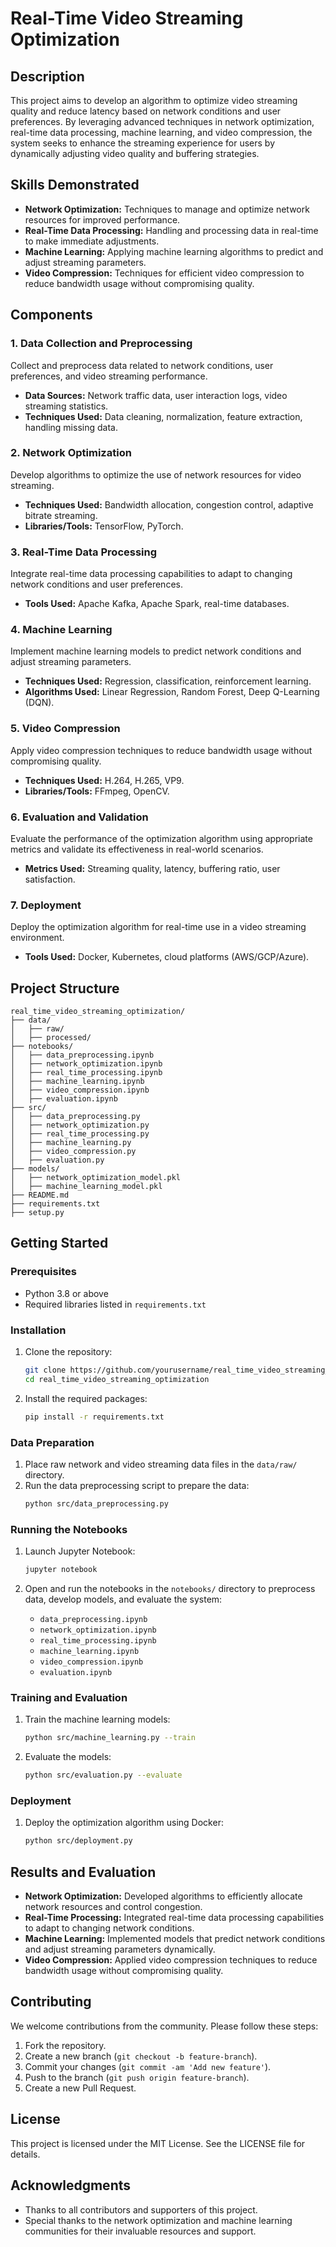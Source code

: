 # Real-Time Video Streaming Optimization

## Description

This project aims to develop an algorithm to optimize video streaming quality and reduce latency based on network conditions and user preferences. By leveraging advanced techniques in network optimization, real-time data processing, machine learning, and video compression, the system seeks to enhance the streaming experience for users by dynamically adjusting video quality and buffering strategies.

## Skills Demonstrated

- **Network Optimization:** Techniques to manage and optimize network resources for improved performance.
- **Real-Time Data Processing:** Handling and processing data in real-time to make immediate adjustments.
- **Machine Learning:** Applying machine learning algorithms to predict and adjust streaming parameters.
- **Video Compression:** Techniques for efficient video compression to reduce bandwidth usage without compromising quality.

## Components

### 1. Data Collection and Preprocessing

Collect and preprocess data related to network conditions, user preferences, and video streaming performance.

- **Data Sources:** Network traffic data, user interaction logs, video streaming statistics.
- **Techniques Used:** Data cleaning, normalization, feature extraction, handling missing data.

### 2. Network Optimization

Develop algorithms to optimize the use of network resources for video streaming.

- **Techniques Used:** Bandwidth allocation, congestion control, adaptive bitrate streaming.
- **Libraries/Tools:** TensorFlow, PyTorch.

### 3. Real-Time Data Processing

Integrate real-time data processing capabilities to adapt to changing network conditions and user preferences.

- **Tools Used:** Apache Kafka, Apache Spark, real-time databases.

### 4. Machine Learning

Implement machine learning models to predict network conditions and adjust streaming parameters.

- **Techniques Used:** Regression, classification, reinforcement learning.
- **Algorithms Used:** Linear Regression, Random Forest, Deep Q-Learning (DQN).

### 5. Video Compression

Apply video compression techniques to reduce bandwidth usage without compromising quality.

- **Techniques Used:** H.264, H.265, VP9.
- **Libraries/Tools:** FFmpeg, OpenCV.

### 6. Evaluation and Validation

Evaluate the performance of the optimization algorithm using appropriate metrics and validate its effectiveness in real-world scenarios.

- **Metrics Used:** Streaming quality, latency, buffering ratio, user satisfaction.

### 7. Deployment

Deploy the optimization algorithm for real-time use in a video streaming environment.

- **Tools Used:** Docker, Kubernetes, cloud platforms (AWS/GCP/Azure).

## Project Structure

```
real_time_video_streaming_optimization/
├── data/
│   ├── raw/
│   ├── processed/
├── notebooks/
│   ├── data_preprocessing.ipynb
│   ├── network_optimization.ipynb
│   ├── real_time_processing.ipynb
│   ├── machine_learning.ipynb
│   ├── video_compression.ipynb
│   ├── evaluation.ipynb
├── src/
│   ├── data_preprocessing.py
│   ├── network_optimization.py
│   ├── real_time_processing.py
│   ├── machine_learning.py
│   ├── video_compression.py
│   ├── evaluation.py
├── models/
│   ├── network_optimization_model.pkl
│   ├── machine_learning_model.pkl
├── README.md
├── requirements.txt
├── setup.py
```

## Getting Started

### Prerequisites

- Python 3.8 or above
- Required libraries listed in `requirements.txt`

### Installation

1. Clone the repository:
   ```bash
   git clone https://github.com/yourusername/real_time_video_streaming_optimization.git
   cd real_time_video_streaming_optimization
   ```

2. Install the required packages:
   ```bash
   pip install -r requirements.txt
   ```

### Data Preparation

1. Place raw network and video streaming data files in the `data/raw/` directory.
2. Run the data preprocessing script to prepare the data:
   ```bash
   python src/data_preprocessing.py
   ```

### Running the Notebooks

1. Launch Jupyter Notebook:
   ```bash
   jupyter notebook
   ```

2. Open and run the notebooks in the `notebooks/` directory to preprocess data, develop models, and evaluate the system:
   - `data_preprocessing.ipynb`
   - `network_optimization.ipynb`
   - `real_time_processing.ipynb`
   - `machine_learning.ipynb`
   - `video_compression.ipynb`
   - `evaluation.ipynb`

### Training and Evaluation

1. Train the machine learning models:
   ```bash
   python src/machine_learning.py --train
   ```

2. Evaluate the models:
   ```bash
   python src/evaluation.py --evaluate
   ```

### Deployment

1. Deploy the optimization algorithm using Docker:
   ```bash
   python src/deployment.py
   ```

## Results and Evaluation

- **Network Optimization:** Developed algorithms to efficiently allocate network resources and control congestion.
- **Real-Time Processing:** Integrated real-time data processing capabilities to adapt to changing network conditions.
- **Machine Learning:** Implemented models that predict network conditions and adjust streaming parameters dynamically.
- **Video Compression:** Applied video compression techniques to reduce bandwidth usage without compromising quality.

## Contributing

We welcome contributions from the community. Please follow these steps:

1. Fork the repository.
2. Create a new branch (`git checkout -b feature-branch`).
3. Commit your changes (`git commit -am 'Add new feature'`).
4. Push to the branch (`git push origin feature-branch`).
5. Create a new Pull Request.

## License

This project is licensed under the MIT License. See the LICENSE file for details.

## Acknowledgments

- Thanks to all contributors and supporters of this project.
- Special thanks to the network optimization and machine learning communities for their invaluable resources and support.
```
